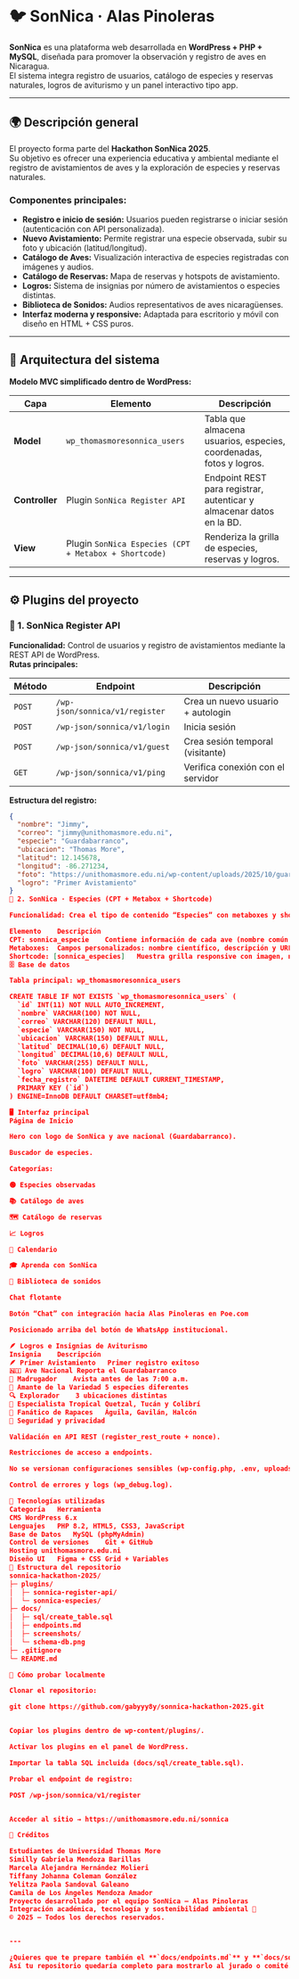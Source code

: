 # 🐦 SonNica · Alas Pinoleras

**SonNica** es una plataforma web desarrollada en **WordPress + PHP + MySQL**, diseñada para promover la observación y registro de aves en Nicaragua.  
El sistema integra registro de usuarios, catálogo de especies y reservas naturales, logros de aviturismo y un panel interactivo tipo app.

---

## 🌍 Descripción general

El proyecto forma parte del **Hackathon SonNica 2025**.  
Su objetivo es ofrecer una experiencia educativa y ambiental mediante el registro de avistamientos de aves y la exploración de especies y reservas naturales.

### Componentes principales:
- **Registro e inicio de sesión:** Usuarios pueden registrarse o iniciar sesión (autenticación con API personalizada).
- **Nuevo Avistamiento:** Permite registrar una especie observada, subir su foto y ubicación (latitud/longitud).
- **Catálogo de Aves:** Visualización interactiva de especies registradas con imágenes y audios.
- **Catálogo de Reservas:** Mapa de reservas y hotspots de avistamiento.
- **Logros:** Sistema de insignias por número de avistamientos o especies distintas.
- **Biblioteca de Sonidos:** Audios representativos de aves nicaragüenses.
- **Interfaz moderna y responsive:** Adaptada para escritorio y móvil con diseño en HTML + CSS puros.

---

## 🧩 Arquitectura del sistema

**Modelo MVC simplificado dentro de WordPress:**

| Capa | Elemento | Descripción |
|------|-----------|-------------|
| **Model** | `wp_thomasmoresonnica_users` | Tabla que almacena usuarios, especies, coordenadas, fotos y logros. |
| **Controller** | Plugin `SonNica Register API` | Endpoint REST para registrar, autenticar y almacenar datos en la BD. |
| **View** | Plugin `SonNica Especies (CPT + Metabox + Shortcode)` | Renderiza la grilla de especies, reservas y logros. |

---

## ⚙️ Plugins del proyecto

### 🔹 1. SonNica Register API
**Funcionalidad:** Control de usuarios y registro de avistamientos mediante la REST API de WordPress.  
**Rutas principales:**

| Método | Endpoint | Descripción |
|---------|-----------|-------------|
| `POST` | `/wp-json/sonnica/v1/register` | Crea un nuevo usuario + autologin |
| `POST` | `/wp-json/sonnica/v1/login` | Inicia sesión |
| `POST` | `/wp-json/sonnica/v1/guest` | Crea sesión temporal (visitante) |
| `GET`  | `/wp-json/sonnica/v1/ping` | Verifica conexión con el servidor |

**Estructura del registro:**
```json
{
  "nombre": "Jimmy",
  "correo": "jimmy@unithomasmore.edu.ni",
  "especie": "Guardabarranco",
  "ubicacion": "Thomas More",
  "latitud": 12.145678,
  "longitud": -86.271234,
  "foto": "https://unithomasmore.edu.ni/wp-content/uploads/2025/10/guardabarranco.jpg",
  "logro": "Primer Avistamiento"
}
🔹 2. SonNica · Especies (CPT + Metabox + Shortcode)

Funcionalidad: Crea el tipo de contenido “Especies” con metaboxes y shortcode para mostrarlo en el sitio.

Elemento	Descripción
CPT: sonnica_especie	Contiene información de cada ave (nombre común y científico).
Metaboxes:	Campos personalizados: nombre científico, descripción y URL del sonido.
Shortcode: [sonnica_especies]	Muestra grilla responsive con imagen, nombre y audio de cada especie.
🗄️ Base de datos

Tabla principal: wp_thomasmoresonnica_users

CREATE TABLE IF NOT EXISTS `wp_thomasmoresonnica_users` (
  `id` INT(11) NOT NULL AUTO_INCREMENT,
  `nombre` VARCHAR(100) NOT NULL,
  `correo` VARCHAR(120) DEFAULT NULL,
  `especie` VARCHAR(150) NOT NULL,
  `ubicacion` VARCHAR(150) DEFAULT NULL,
  `latitud` DECIMAL(10,6) DEFAULT NULL,
  `longitud` DECIMAL(10,6) DEFAULT NULL,
  `foto` VARCHAR(255) DEFAULT NULL,
  `logro` VARCHAR(100) DEFAULT NULL,
  `fecha_registro` DATETIME DEFAULT CURRENT_TIMESTAMP,
  PRIMARY KEY (`id`)
) ENGINE=InnoDB DEFAULT CHARSET=utf8mb4;

🖥️ Interfaz principal
Página de Inicio

Hero con logo de SonNica y ave nacional (Guardabarranco).

Buscador de especies.

Categorías:

🟢 Especies observadas

📚 Catálogo de aves

🗺️ Catálogo de reservas

📈 Logros

📅 Calendario

🎓 Aprenda con SonNica

🎵 Biblioteca de sonidos

Chat flotante

Botón “Chat” con integración hacia Alas Pinoleras en Poe.com

Posicionado arriba del botón de WhatsApp institucional.

🪶 Logros e Insignias de Aviturismo
Insignia	Descripción
🪶 Primer Avistamiento	Primer registro exitoso
🇳🇮 Ave Nacional	Reporta el Guardabarranco
🌄 Madrugador	Avista antes de las 7:00 a.m.
🦜 Amante de la Variedad	5 especies diferentes
🔍 Explorador	3 ubicaciones distintas
🌴 Especialista Tropical	Quetzal, Tucán y Colibrí
🦅 Fanático de Rapaces	Águila, Gavilán, Halcón
🔐 Seguridad y privacidad

Validación en API REST (register_rest_route + nonce).

Restricciones de acceso a endpoints.

No se versionan configuraciones sensibles (wp-config.php, .env, uploads/).

Control de errores y logs (wp_debug.log).

🧠 Tecnologías utilizadas
Categoría	Herramienta
CMS	WordPress 6.x
Lenguajes	PHP 8.2, HTML5, CSS3, JavaScript
Base de Datos	MySQL (phpMyAdmin)
Control de versiones	Git + GitHub
Hosting	unithomasmore.edu.ni
Diseño UI	Figma + CSS Grid + Variables
📂 Estructura del repositorio
sonnica-hackathon-2025/
├─ plugins/
│  ├─ sonnica-register-api/
│  └─ sonnica-especies/
├─ docs/
│  ├─ sql/create_table.sql
│  ├─ endpoints.md
│  ├─ screenshots/
│  └─ schema-db.png
├─ .gitignore
└─ README.md

🚀 Cómo probar localmente

Clonar el repositorio:

git clone https://github.com/gabyyy8y/sonnica-hackathon-2025.git


Copiar los plugins dentro de wp-content/plugins/.

Activar los plugins en el panel de WordPress.

Importar la tabla SQL incluida (docs/sql/create_table.sql).

Probar el endpoint de registro:

POST /wp-json/sonnica/v1/register


Acceder al sitio → https://unithomasmore.edu.ni/sonnica

🧭 Créditos

Estudiantes de Universidad Thomas More
Similly Gabriela Mendoza Barillas
Marcela Alejandra Hernández Molieri 
Tiffany Johanna Coleman González 
Yelitza Paola Sandoval Galeano
Camila de Los Ángeles Mendoza Amador
Proyecto desarrollado por el equipo SonNica – Alas Pinoleras
Integración académica, tecnología y sostenibilidad ambiental 🌱
© 2025 — Todos los derechos reservados.


---

¿Quieres que te prepare también el **`docs/endpoints.md`** y **`docs/sql/create_table.sql`** para que los pegues directo en GitHub y se vea profesional junto con este README?  
Así tu repositorio quedaría completo para mostrarlo al jurado o comité.
